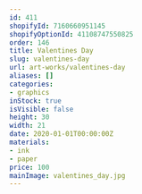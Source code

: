 ```yaml
---
id: 411
shopifyId: 7160660951145
shopifyOptionId: 41108747550825
order: 146
title: Valentines Day
slug: valentines-day
url: art-works/valentines-day
aliases: []
categories:
- graphics
inStock: true
isVisible: false
height: 30
width: 21
date: 2020-01-01T00:00:00Z
materials:
- ink
- paper
price: 100
mainImage: valentines_day.jpg
---
```

